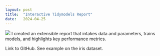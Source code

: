 ```yaml
---
layout: post
title:  "Interactive Tidymodels Report"
date:   2024-04-25
---
```

<img src="{{ site.baseurl }}/images/pic03.jpg">
I created an extensible report that intakes data and parameters, trains models, and highlights key performance metrics. 

Link to GitHub. See example on the iris dataset.


